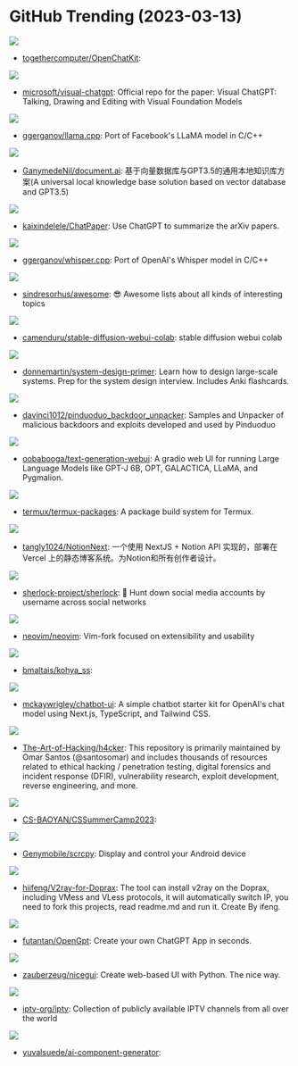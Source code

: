 # GitHub Trending (2023-03-13)

![](https://img.shields.io/badge/Python-New%201-green?style=flat-square&logo=appveyor)
- [togethercomputer/OpenChatKit](https://github.com/togethercomputer/OpenChatKit): 

![](https://img.shields.io/badge/Python-New%203-green?style=flat-square&logo=appveyor)
- [microsoft/visual-chatgpt](https://github.com/microsoft/visual-chatgpt): Official repo for the paper: Visual ChatGPT: Talking, Drawing and Editing with Visual Foundation Models

![](https://img.shields.io/badge/C-New%201-green?style=flat-square&logo=appveyor)
- [ggerganov/llama.cpp](https://github.com/ggerganov/llama.cpp): Port of Facebook's LLaMA model in C/C++

![](https://img.shields.io/badge/Python-New%20265-green?style=flat-square&logo=appveyor)
- [GanymedeNil/document.ai](https://github.com/GanymedeNil/document.ai): 基于向量数据库与GPT3.5的通用本地知识库方案(A universal local knowledge base solution based on vector database and GPT3.5)

![](https://img.shields.io/badge/Python-New%20329-green?style=flat-square&logo=appveyor)
- [kaixindelele/ChatPaper](https://github.com/kaixindelele/ChatPaper): Use ChatGPT to summarize the arXiv papers.

![](https://img.shields.io/badge/C-New%20493-green?style=flat-square&logo=appveyor)
- [ggerganov/whisper.cpp](https://github.com/ggerganov/whisper.cpp): Port of OpenAI's Whisper model in C/C++

![](https://img.shields.io/badge/none-New%20355-green?style=flat-square&logo=appveyor)
- [sindresorhus/awesome](https://github.com/sindresorhus/awesome): 😎 Awesome lists about all kinds of interesting topics

![](https://img.shields.io/badge/Jupyter%20Notebook-New%20226-green?style=flat-square&logo=appveyor)
- [camenduru/stable-diffusion-webui-colab](https://github.com/camenduru/stable-diffusion-webui-colab): stable diffusion webui colab

![](https://img.shields.io/badge/Python-New%2096-green?style=flat-square&logo=appveyor)
- [donnemartin/system-design-primer](https://github.com/donnemartin/system-design-primer): Learn how to design large-scale systems. Prep for the system design interview. Includes Anki flashcards.

![](https://img.shields.io/badge/Java-New%2073-green?style=flat-square&logo=appveyor)
- [davinci1012/pinduoduo_backdoor_unpacker](https://github.com/davinci1012/pinduoduo_backdoor_unpacker): Samples and Unpacker of malicious backdoors and exploits developed and used by Pinduoduo

![](https://img.shields.io/badge/Python-New%20193-green?style=flat-square&logo=appveyor)
- [oobabooga/text-generation-webui](https://github.com/oobabooga/text-generation-webui): A gradio web UI for running Large Language Models like GPT-J 6B, OPT, GALACTICA, LLaMA, and Pygmalion.

![](https://img.shields.io/badge/Shell-New%2010-green?style=flat-square&logo=appveyor)
- [termux/termux-packages](https://github.com/termux/termux-packages): A package build system for Termux.

![](https://img.shields.io/badge/JavaScript-New%2019-green?style=flat-square&logo=appveyor)
- [tangly1024/NotionNext](https://github.com/tangly1024/NotionNext): 一个使用 NextJS + Notion API 实现的，部署在 Vercel 上的静态博客系统。为Notion和所有创作者设计。

![](https://img.shields.io/badge/Python-New%2081-green?style=flat-square&logo=appveyor)
- [sherlock-project/sherlock](https://github.com/sherlock-project/sherlock): 🔎 Hunt down social media accounts by username across social networks

![](https://img.shields.io/badge/Vim%20Script-New%2058-green?style=flat-square&logo=appveyor)
- [neovim/neovim](https://github.com/neovim/neovim): Vim-fork focused on extensibility and usability

![](https://img.shields.io/badge/Python-New%2045-green?style=flat-square&logo=appveyor)
- [bmaltais/kohya_ss](https://github.com/bmaltais/kohya_ss): 

![](https://img.shields.io/badge/TypeScript-New%2055-green?style=flat-square&logo=appveyor)
- [mckaywrigley/chatbot-ui](https://github.com/mckaywrigley/chatbot-ui): A simple chatbot starter kit for OpenAI's chat model using Next.js, TypeScript, and Tailwind CSS.

![](https://img.shields.io/badge/Jupyter%20Notebook-New%2064-green?style=flat-square&logo=appveyor)
- [The-Art-of-Hacking/h4cker](https://github.com/The-Art-of-Hacking/h4cker): This repository is primarily maintained by Omar Santos (@santosomar) and includes thousands of resources related to ethical hacking / penetration testing, digital forensics and incident response (DFIR), vulnerability research, exploit development, reverse engineering, and more.

![](https://img.shields.io/badge/none-New%2026-green?style=flat-square&logo=appveyor)
- [CS-BAOYAN/CSSummerCamp2023](https://github.com/CS-BAOYAN/CSSummerCamp2023): 

![](https://img.shields.io/badge/C-New%20267-green?style=flat-square&logo=appveyor)
- [Genymobile/scrcpy](https://github.com/Genymobile/scrcpy): Display and control your Android device

![](https://img.shields.io/badge/Dockerfile-New%2084-green?style=flat-square&logo=appveyor)
- [hiifeng/V2ray-for-Doprax](https://github.com/hiifeng/V2ray-for-Doprax): The tool can install v2ray on the Doprax, including VMess and VLess protocols, it will automatically switch IP, you need to fork this projects, read readme.md and run it. Create By ifeng.

![](https://img.shields.io/badge/TypeScript-New%20269-green?style=flat-square&logo=appveyor)
- [futantan/OpenGpt](https://github.com/futantan/OpenGpt): Create your own ChatGPT App in seconds.

![](https://img.shields.io/badge/Python-New%2095-green?style=flat-square&logo=appveyor)
- [zauberzeug/nicegui](https://github.com/zauberzeug/nicegui): Create web-based UI with Python. The nice way.

![](https://img.shields.io/badge/JavaScript-New%2048-green?style=flat-square&logo=appveyor)
- [iptv-org/iptv](https://github.com/iptv-org/iptv): Collection of publicly available IPTV channels from all over the world

![](https://img.shields.io/badge/TypeScript-New%2058-green?style=flat-square&logo=appveyor)
- [yuvalsuede/ai-component-generator](https://github.com/yuvalsuede/ai-component-generator): 

